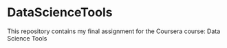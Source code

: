 # DataScienceTools

This repository contains my final assignment for the Coursera course: Data Science Tools
